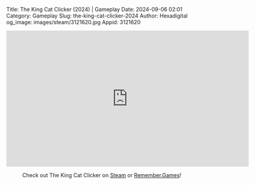 Title: The King Cat Clicker (2024) | Gameplay
Date: 2024-09-06 02:01
Category: Gameplay
Slug: the-king-cat-clicker-2024
Author: Hexadigital
og_image: images/steam/3121620.jpg
Appid: 3121620

<center><iframe src="https://www.youtube.com/embed/37JAmp8y2zE?feature=oembed" allow="accelerometer; autoplay; encrypted-media; gyroscope; picture-in-picture" width="640" height="360" frameborder="0"></iframe>

Check out The King Cat Clicker on [Steam](https://store.steampowered.com/app/3121620/?curator_clanid=34633900) or [Remember.Games](https://remember.games/game/9172/the-king-cat-clicker/)!</center>